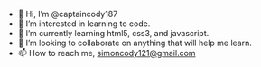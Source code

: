 - 👋 Hi, I’m @captaincody187
- 👀 I’m interested in learning to code.
- 🌱 I’m currently learning html5, css3, and javascript.
- 💞️ I’m looking to collaborate on anything that will help me learn.
- 📫 How to reach me, simoncody121@gmail.com

<!---
captaincody187/captaincody187 is a ✨ special ✨ repository because its `README.md` (this file) appears on your GitHub profile.
You can click the Preview link to take a look at your changes.
--->
